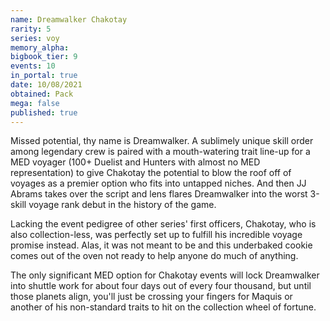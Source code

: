 ```yaml
---
name: Dreamwalker Chakotay
rarity: 5
series: voy
memory_alpha:
bigbook_tier: 9
events: 10
in_portal: true
date: 10/08/2021
obtained: Pack
mega: false
published: true
---
```


Missed potential, thy name is Dreamwalker. A sublimely unique skill order among legendary crew is paired with a mouth-watering trait line-up for a MED voyager (100+ Duelist and Hunters with almost no MED representation) to give Chakotay the potential to blow the roof off of voyages as a premier option who fits into untapped niches. And then JJ Abrams takes over the script and lens flares Dreamwalker into the worst 3-skill voyage rank debut in the history of the game.

Lacking the event pedigree of other series' first officers, Chakotay, who is also collection-less, was perfectly set up to fulfill his incredible voyage promise instead. Alas, it was not meant to be and this underbaked cookie comes out of the oven not ready to help anyone do much of anything. 

The only significant MED option for Chakotay events will lock Dreamwalker into shuttle work for about four days out of every four thousand, but until those planets align, you'll just be crossing your fingers for Maquis or another of his non-standard traits to hit on the collection wheel of fortune.
